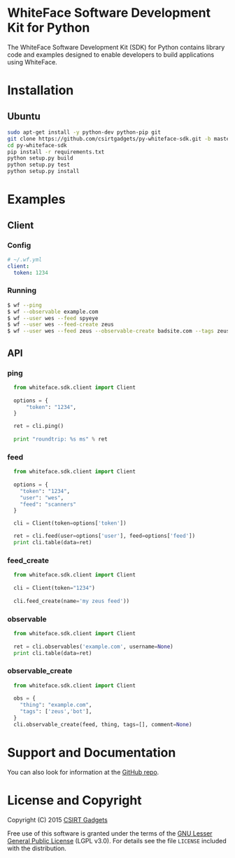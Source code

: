 # WhiteFace Software Development Kit for Python
The WhiteFace Software Development Kit (SDK) for Python contains library code and examples designed to enable developers to build applications using WhiteFace.

# Installation
## Ubuntu
  ```bash
  sudo apt-get install -y python-dev python-pip git
  git clone https://github.com/csirtgadgets/py-whiteface-sdk.git -b master
  cd py-whiteface-sdk
  pip install -r requirements.txt
  python setup.py build
  python setup.py test
  python setup.py install
  ```

# Examples
## Client
### Config
  ```yaml
  # ~/.wf.yml
  client:
    token: 1234
  ```
### Running
  ```bash
  $ wf --ping
  $ wf --observable example.com
  $ wf --user wes --feed spyeye
  $ wf --user wes --feed-create zeus
  $ wf --user wes --feed zeus --observable-create badsite.com --tags zeus,bot --comment 'this is a really bad guy...'
  ```

## API
### ping
```python
  from whiteface.sdk.client import Client
  
  options = {
      "token": "1234",
  }

  ret = cli.ping()
    
  print "roundtrip: %s ms" % ret
```

### feed
```python
  from whiteface.sdk.client import Client
  
  options = {
    "token": "1234",
    "user": "wes",
    "feed": "scanners"
  }

  cli = Client(token=options['token'])

  ret = cli.feed(user=options['user'], feed=options['feed'])
  print cli.table(data=ret)
```
 
### feed_create
```python
  from whiteface.sdk.client import Client
  
  cli = Client(token="1234")
  
  cli.feed_create(name='my zeus feed'))
```

### observable
```python
  from whiteface.sdk.client import Client
    
  ret = cli.observables('example.com', username=None)
  print cli.table(data=ret)
```

### observable_create
```python
  from whiteface.sdk.client import Client
  
  obs = {
    "thing": "example.com",
    "tags": ['zeus','bot'],
  }
  cli.observable_create(feed, thing, tags=[], comment=None)
```

# Support and Documentation

You can also look for information at the [GitHub repo](https://github.com/csirtgadgets/py-whiteface-sdk).

# License and Copyright

Copyright (C) 2015 [CSIRT Gadgets](http://csirtgadgets.com)

Free use of this software is granted under the terms of the [GNU Lesser General Public License](https://www.gnu.org/licenses/lgpl.html) (LGPL v3.0). For details see the file ``LICENSE`` included with the distribution.
